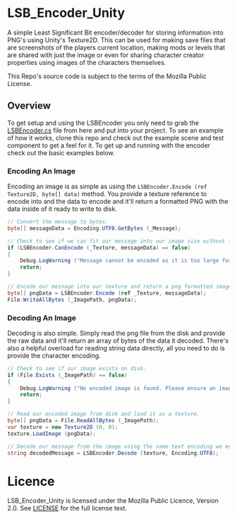 # LSB_Encoder_Unity
A simple Least Significant Bit encoder/decoder for storing information into PNG's using Unity's Texture2D. 
This can be used for making save files that are screenshots of the players current location, making mods or levels that are shared with just the image or even for sharing character creator properties using images of the characters themselves.

This Repo's source code is subject to the terms of the Mozilla Public License.

## Overview
To get setup and using the LSBEncoder you only need to grab the [LSBEncoder.cs](https://raw.githubusercontent.com/JamesAaronJohnson/LSB_Encoder_Unity/master/Assets/Code/LSBEncoder.cs) file from here and put into your project.
To see an example of how it works, clone this repo and check out the example scene and test component to get a feel for it.
To get up and running with the encoder check out the basic examples below.

### Encoding An Image
Encoding an image is as simple as using the `LSBEncoder.Encode (ref Texture2D, byte[] data)` method. You provide a texture reference to encode into and the data to encode and it'll return a formatted PNG with the data inside of it ready to write to disk.

```cs
// Convert the message to bytes.
byte[] messageData = Encoding.UTF8.GetBytes (_Message);

// Check to see if we can fit our message into our image size without issue.
if (LSBEncoder.CanEncode (_Texture, messageData) == false)
{
    Debug.LogWarning ("Message cannot be encoded as it is too large for destination texture.", this);
    return;
}

// Encode our message into our texture and return a png formatted image to write to disk.
byte[] pngData = LSBEncoder.Encode (ref _Texture, messageData);
File.WriteAllBytes (_ImagePath, pngData);
```

### Decoding An Image
Decoding is also simple. Simply read the png file from the disk and provide the raw data and it'll return an array of bytes of the data it decoded. There's also a helpful overload for reading string data directly, all you need to do is provide the character encoding.

```cs
// Check to see if our image exists on disk.
if (File.Exists (_ImagePath) == false)
{
    Debug.LogWarning ("No encoded image is found. Please ensure an image is encoded first.", this);
    return;
}

// Read our encoded image from disk and load it as a texture.
byte[] pngData = File.ReadAllBytes (_ImagePath);
var texture = new Texture2D (0, 0);
texture.LoadImage (pngData);

// Decode our message from the image using the same text encoding we encoded with originally.
string decodedMessage = LSBEncoder.Decode (texture, Encoding.UTF8);
```

# Licence
LSB_Encoder_Unity is licensed under the Mozilla Public Licence, Version 2.0. See
[LICENSE](https://github.com/JamesAaronJohnson/LSB_Encoder_Unity/blob/master/LICENSE) for the full
license text.
